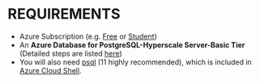 # REQUIREMENTS

- Azure Subscription (e.g. [Free](https://aka.ms/azure-free-account) or [Student](https://aka.ms/azure-student-account))
- An **Azure Database for PostgreSQL-Hyperscale Server-Basic Tier** (Detailed steps are listed [here](https://docs.microsoft.com/en-us/azure/postgresql/quickstart-create-hyperscale-basic-tier))
- You will also need [psql](https://www.postgresql.org/download/) (11 highly recommended), which is included in [Azure Cloud Shell](https://docs.microsoft.com/en-ca/azure/cloud-shell/overview).



